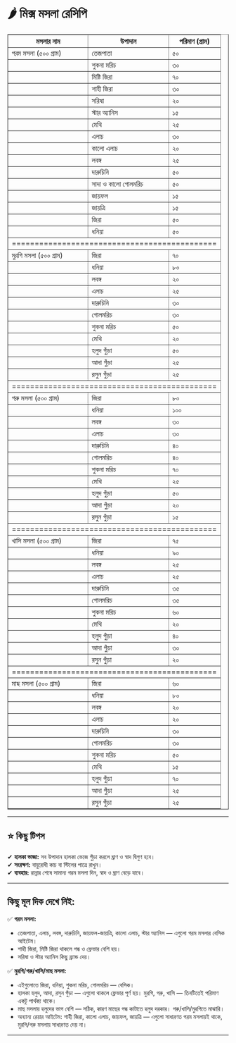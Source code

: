 # 🌶️ মিক্স মসলা রেসিপি

<table border="1">
  <tr>
    <th>মসলার নাম</th>
    <th>উপাদান</th>
    <th>পরিমাণ (গ্রাম)</th>
  </tr>

  <!-- Garam Masala -->
  <tr><td>গরম মসলা (৫০০ গ্রাম)</td><td>তেজপাতা</td><td>৫০</td></tr>
  <tr><td></td><td>শুকনা মরিচ</td><td>৩০</td></tr>
  <tr><td></td><td>মিষ্টি জিরা</td><td>৭০</td></tr>
  <tr><td></td><td>শাহী জিরা</td><td>৩০</td></tr>
  <tr><td></td><td>সরিষা</td><td>২০</td></tr>
  <tr><td></td><td>স্টার অ্যানিস</td><td>১৫</td></tr>
  <tr><td></td><td>মেথি</td><td>২৫</td></tr>
  <tr><td></td><td>এলাচ</td><td>৩০</td></tr>
  <tr><td></td><td>কালো এলাচ</td><td>২০</td></tr>
  <tr><td></td><td>লবঙ্গ</td><td>২৫</td></tr>
  <tr><td></td><td>দারুচিনি</td><td>৫০</td></tr>
  <tr><td></td><td>সাদা ও কালো গোলমরিচ</td><td>৫০</td></tr>
  <tr><td></td><td>জায়ফল</td><td>১৫</td></tr>
  <tr><td></td><td>জায়ত্রি</td><td>১৫</td></tr>
  <tr><td></td><td>জিরা</td><td>৫০</td></tr>
  <tr><td></td><td>ধনিয়া</td><td>৫০</td></tr>

  <!-- Separator -->
  <tr><td colspan="3" align="center">=============================================</td></tr>

  <!-- Chicken Masala -->
  <tr><td>মুরগি মসলা (৫০০ গ্রাম)</td><td>জিরা</td><td>৭০</td></tr>
  <tr><td></td><td>ধনিয়া</td><td>৮০</td></tr>
  <tr><td></td><td>লবঙ্গ</td><td>২০</td></tr>
  <tr><td></td><td>এলাচ</td><td>২৫</td></tr>
  <tr><td></td><td>দারুচিনি</td><td>৩০</td></tr>
  <tr><td></td><td>গোলমরিচ</td><td>৩০</td></tr>
  <tr><td></td><td>শুকনা মরিচ</td><td>৫০</td></tr>
  <tr><td></td><td>মেথি</td><td>২০</td></tr>
  <tr><td></td><td>হলুদ গুঁড়া</td><td>৫০</td></tr>
  <tr><td></td><td>আদা গুঁড়া</td><td>২৫</td></tr>
  <tr><td></td><td>রসুন গুঁড়া</td><td>২৫</td></tr>

  <!-- Separator -->
  <tr><td colspan="3" align="center">=============================================</td></tr>

  <!-- Beef Masala -->
  <tr><td>গরু মসলা (৫০০ গ্রাম)</td><td>জিরা</td><td>৮০</td></tr>
  <tr><td></td><td>ধনিয়া</td><td>১০০</td></tr>
  <tr><td></td><td>লবঙ্গ</td><td>৩০</td></tr>
  <tr><td></td><td>এলাচ</td><td>৩০</td></tr>
  <tr><td></td><td>দারুচিনি</td><td>৪০</td></tr>
  <tr><td></td><td>গোলমরিচ</td><td>৪০</td></tr>
  <tr><td></td><td>শুকনা মরিচ</td><td>৭০</td></tr>
  <tr><td></td><td>মেথি</td><td>২৫</td></tr>
  <tr><td></td><td>হলুদ গুঁড়া</td><td>৫০</td></tr>
  <tr><td></td><td>আদা গুঁড়া</td><td>২০</td></tr>
  <tr><td></td><td>রসুন গুঁড়া</td><td>১৫</td></tr>

  <!-- Separator -->
  <tr><td colspan="3" align="center">=============================================</td></tr>

  <!-- Mutton Masala -->
  <tr><td>খাসি মসলা (৫০০ গ্রাম)</td><td>জিরা</td><td>৭৫</td></tr>
  <tr><td></td><td>ধনিয়া</td><td>৯০</td></tr>
  <tr><td></td><td>লবঙ্গ</td><td>২৫</td></tr>
  <tr><td></td><td>এলাচ</td><td>২৫</td></tr>
  <tr><td></td><td>দারুচিনি</td><td>৩৫</td></tr>
  <tr><td></td><td>গোলমরিচ</td><td>৩৫</td></tr>
  <tr><td></td><td>শুকনা মরিচ</td><td>৬০</td></tr>
  <tr><td></td><td>মেথি</td><td>২০</td></tr>
  <tr><td></td><td>হলুদ গুঁড়া</td><td>৪০</td></tr>
  <tr><td></td><td>আদা গুঁড়া</td><td>৩০</td></tr>
  <tr><td></td><td>রসুন গুঁড়া</td><td>২০</td></tr>

  <!-- Separator -->
  <tr><td colspan="3" align="center">=============================================</td></tr>

  <!-- Fish Masala -->
  <tr><td>মাছ মসলা (৫০০ গ্রাম)</td><td>জিরা</td><td>৬০</td></tr>
  <tr><td></td><td>ধনিয়া</td><td>৮০</td></tr>
  <tr><td></td><td>লবঙ্গ</td><td>২০</td></tr>
  <tr><td></td><td>এলাচ</td><td>২০</td></tr>
  <tr><td></td><td>দারুচিনি</td><td>৩০</td></tr>
  <tr><td></td><td>গোলমরিচ</td><td>৩০</td></tr>
  <tr><td></td><td>শুকনা মরিচ</td><td>৫০</td></tr>
  <tr><td></td><td>মেথি</td><td>১৫</td></tr>
  <tr><td></td><td>হলুদ গুঁড়া</td><td>৭০</td></tr>
  <tr><td></td><td>আদা গুঁড়া</td><td>২৫</td></tr>
  <tr><td></td><td>রসুন গুঁড়া</td><td>২৫</td></tr>
</table>

---

## ⭐️ কিছু টিপস

✔ **হালকা ভাজা:** সব উপাদান হালকা ভেজে গুঁড়া করলে ঘ্রাণ ও স্বাদ দ্বিগুণ হবে।<br>
✔ **সংরক্ষণ:** বায়ুরোধী কাচ বা স্টিলের পাত্রে রাখুন।<br>
✔ **ব্যবহার:** রান্নার শেষে সামান্য গরম মসলা দিন, স্বাদ ও ঘ্রাণ বেড়ে যাবে।

---

## কিছু মূল দিক দেখে নিই:

✅ **গরম মসলা:**
- তেজপাতা, এলাচ, লবঙ্গ, দারুচিনি, জায়ফল-জায়ত্রি, কালো এলাচ, স্টার অ্যানিস — এগুলো গরম মসলার বেসিক আইটেম।
- শাহী জিরা, মিষ্টি জিরা থাকলে গন্ধ ও ফ্লেভার বেশি হয়।
- সরিষা ও স্টার অ্যানিস কিছু ব্র্যান্ড দেয়।

✅ **মুরগি/গরু/খাসি/মাছ মসলা:**
- এইগুলোতে জিরা, ধনিয়া, শুকনা মরিচ, গোলমরিচ — বেসিক।
- হালকা হলুদ, আদা, রসুন গুঁড়া — এগুলো থাকলে ফ্লেভার পূর্ণ হয়। মুরগি, গরু, খাসি — তিনটিতেই পরিমাণ একটু পার্থক্য থাকে।
- মাছ মসলায় হলুদের ভাগ বেশি — সঠিক, কারণ মাছের গন্ধ কাটাতে হলুদ দরকার। গরু/খাসি/মুরগিতে মাঝারি।
- অন্যান্য রেয়ার আইটেম: শাহী জিরা, কালো এলাচ, জায়ফল, জায়ত্রি — এগুলো সাধারণত গরম মসলায়ই থাকে, মুরগি/গরু মসলায় সাধারণত দেয় না।

---